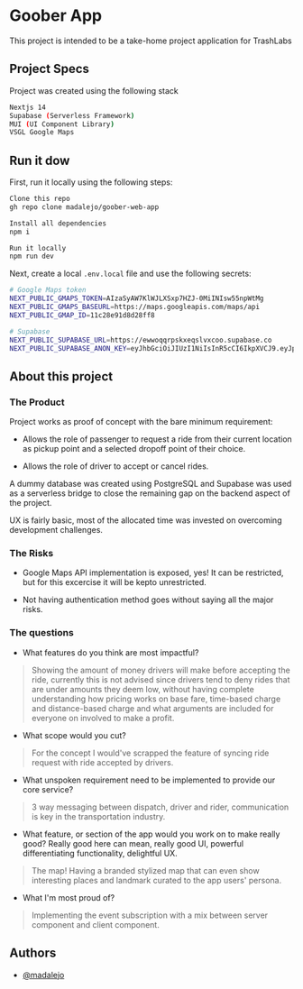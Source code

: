 # Goober App

This project is intended to be a take-home project application for TrashLabs

## Project Specs

Project was created using the following stack

```bash
Nextjs 14
Supabase (Serverless Framework)
MUI (UI Component Library)
VSGL Google Maps
```
## Run it dow
First, run it locally using the following steps:

```bash
Clone this repo
gh repo clone madalejo/goober-web-app

Install all dependencies
npm i

Run it locally
npm run dev
```

Next, create a local `.env.local` file and use the following secrets:

```bash
# Google Maps token
NEXT_PUBLIC_GMAPS_TOKEN=AIzaSyAW7KlWJLXSxp7HZJ-0MiINIsw55npWtMg
NEXT_PUBLIC_GMAPS_BASEURL=https://maps.googleapis.com/maps/api
NEXT_PUBLIC_GMAP_ID=11c28e91d8d28ff8

# Supabase
NEXT_PUBLIC_SUPABASE_URL=https://ewwoqqrpskxeqslvxcoo.supabase.co
NEXT_PUBLIC_SUPABASE_ANON_KEY=eyJhbGciOiJIUzI1NiIsInR5cCI6IkpXVCJ9.eyJpc3MiOiJzdXBhYmFzZSIsInJlZiI6ImV3d29xcXJwc2t4ZXFzbHZ4Y29vIiwicm9sZSI6ImFub24iLCJpYXQiOjE3MDkxMzE5NzQsImV4cCI6MjAyNDcwNzk3NH0.Tap1Sv9MLufKpzeRn0K3Xv_eudWeSI0GkxcyGIG2E3c
```

## About this project

### The Product
Project works as proof of concept with the bare minimum requirement:

* Allows the role of passenger to request a ride from their current location as pickup point and a selected dropoff point of their choice.

* Allows the role of driver to accept or cancel rides.


A dummy database was created using PostgreSQL and Supabase was used as a serverless bridge to close the remaining gap on the backend aspect of the project.

UX is fairly basic, most of the allocated time was invested on overcoming development challenges.

### The Risks
* Google Maps API implementation is exposed, yes! It can be restricted, but for this excercise it will be kepto unrestricted.

* Not having authentication method goes without saying all the major risks.

### The questions
* What features do you think are most impactful?

> Showing the amount of money drivers will make before accepting the ride, currently
> this is not advised since drivers tend to deny rides that are under amounts they 
> deem low, without having complete understanding how pricing works on base fare, 
> time-based charge and distance-based charge and what arguments are included for everyone 
> on involved to make a profit.

* What scope would you cut?
> For the concept I would've scrapped the feature of syncing ride request with ride 
> accepted by drivers.

* What unspoken requirement need to be implemented to provide our core service?
> 3 way messaging between dispatch, driver and rider, communication is key in the 
> transportation industry.

* What feature, or section of the app would you work on to make really good? Really good here can mean, really good UI, powerful differentiating functionality, delightful UX.
> The map! Having a branded stylized map that can even show interesting places and landmark
> curated to the app users' persona.

* What I'm most proud of?
> Implementing the event subscription with a mix between server component and client component.

## Authors

- [@madalejo](https://github.com/madalejo)